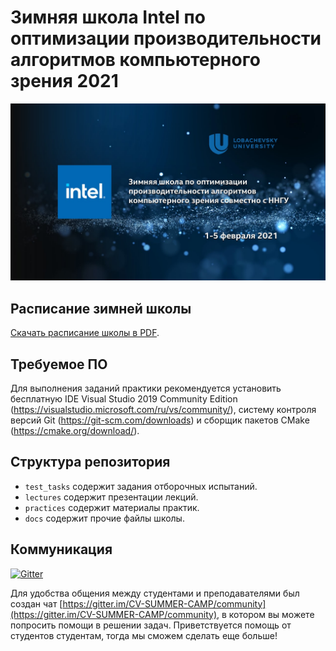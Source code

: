 # Зимняя школа Intel по оптимизации производительности алгоритмов компьютерного зрения 2021

![title_image](docs/title_image.jpg)

## Расписание зимней школы

[Скачать расписание школы в PDF](docs/camp_schedule.pdf).

## Требуемое ПО

Для выполнения заданий практики рекомендуется установить бесплатную IDE Visual Studio 2019 Community Edition (https://visualstudio.microsoft.com/ru/vs/community/), систему контроля версий Git (https://git-scm.com/downloads) и сборщик пакетов CMake (https://cmake.org/download/).

## Структура репозитория

- `test_tasks` содержит задания отборочных испытаний.
- `lectures` содержит презентации лекций.
- `practices` содержит материалы практик.
- `docs` содержит прочие файлы школы.

## Коммуникация

[![Gitter](https://badges.gitter.im/CV-SUMMER-CAMP/community.svg)](https://gitter.im/CV-SUMMER-CAMP/community?utm_source=badge&utm_medium=badge&utm_campaign=pr-badge)

Для удобства общения между студентами и преподавателями был создан чат [https://gitter.im/CV-SUMMER-CAMP/community](https://gitter.im/CV-SUMMER-CAMP/community), в котором вы можете попросить помощи в решении задач. Приветствуется помощь от студентов студентам, тогда мы сможем сделать еще больше!
